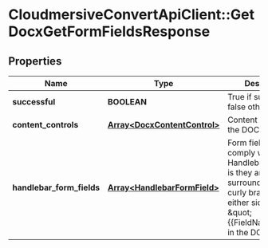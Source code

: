 # CloudmersiveConvertApiClient::GetDocxGetFormFieldsResponse

## Properties
Name | Type | Description | Notes
------------ | ------------- | ------------- | -------------
**successful** | **BOOLEAN** | True if successful, false otherwise | [optional] 
**content_controls** | [**Array&lt;DocxContentControl&gt;**](DocxContentControl.md) | Content controls in the DOCX | [optional] 
**handlebar_form_fields** | [**Array&lt;HandlebarFormField&gt;**](HandlebarFormField.md) | Form fields that comply with the Handlebar style, that is they are surrounded by two curly braces on either side such as \&quot;{{FieldName}}\&quot;, in the DOCX | [optional] 


